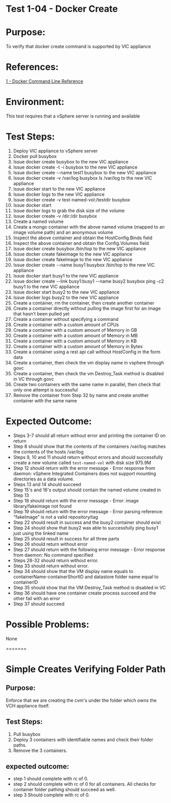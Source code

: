 Test 1-04 - Docker Create
=======

# Purpose:
To verify that docker create command is supported by VIC appliance

# References:
[1 - Docker Command Line Reference](https://docs.docker.com/engine/reference/commandline/create/)

# Environment:
This test requires that a vSphere server is running and available

# Test Steps:
1. Deploy VIC appliance to vSphere server
2. Docker pull busybox
3. Issue docker create busybox to the new VIC appliance
4. Issue docker create -t -i busybox to the new VIC appliance
5. Issue docker create --name test1 busybox to the new VIC appliance
6. Issue docker create -v /var/log busybox ls /var/log to the new VIC appliance
7. Issue docker start <containerID> to the new VIC appliance
8. Issue docker logs <containerID> to the new VIC appliance
9. Issue docker create -v test-named-vol:/testdir busybox
10. Issue docker start <containerID>
11. Issue docker logs <containerID> to grab the disk size of the volume
12. Issue docker create -v /dir:/dir busybox
13. Create a named volume
14. Create a mongo container with the above named volume (mapped to an image volume path) and an anonymous volume
15. Inspect the above container and obtain the HostConfig.Binds field
16. Inspect the above container and obtain the Config.Volumes field
17. Issue docker create busybox /bin/top to the new VIC appliance
18. Issue docker create fakeimage to the new VIC appliance
19. Issue docker create fakeImage to the new VIC appliance
20. Issue docker create --name busy1 busybox /bin/top to the new VIC appliance
21. Issue docker start busy1 to the new VIC appliance
22. Issue docker create --link busy1:busy1 --name busy2 busybox ping -c2 busy1 to the new VIC appliance
23. Issue docker start busy2 to the new VIC appliance
24. Issue docker logs busy2 to the new VIC appliance
25. Create a container, rm the container, then create another container
26. Create a container directly without pulling the image first for an image that hasn't been pulled yet
27. Create a container without specifying a command
28. Create a container with a custom amount of CPUs
29. Create a container with a custom amount of Memory in GB
30. Create a container with a custom amount of Memory in MB
31. Create a container with a custom amount of Memory in KB
32. Create a container with a custom amount of Memory in Bytes
33. Create a container using a rest api call without HostConfig in the form data
34. Create a container, then check the vm display name in vsphere through govc
35. Create a container, then check the vm Destroy_Task method is disabled in VC through govc
36. Create two containers with the same name in parallel, then check that only one attempt is successful
37. Remove the container from Step 32 by name and create another container with the same name

# Expected Outcome:
* Steps 3-7 should all return without error and printing the container ID on return
* Step 8 should show that the contents of the containers /var/log matches the contents of the hosts /var/log
* Steps 9, 10 and 11 should return without errors and should successfully create a new volume called `test-named-vol` with disk size 975.9M
* Step 12 should return with the error message - Error response from daemon: vSphere Integrated Containers does not support mounting directories as a data volume.
* Steps 13 and 14 should succeed
* Step 15's and 16's output should contain the named volume created in Step 13
* Step 18 should return with the error message - Error: image library/fakeimage not found
* Step 19 should return with the error message - Error parsing reference: "fakeImage" is not a valid repository/tag
* Step 22 should result in success and the busy2 container should exist
* Step 24 should show that busy2 was able to successfully ping busy1 just using the linked name
* Step 25 should result in success for all three parts
* Step 26 should return without error
* Step 27 should return with the following error message - Error response from daemon: No command specified
* Steps 28-32 should return without error.
* Step 33 should return without error.
* Step 34 should show that the VM display name equals to containerName-containerShortID and datastore folder name equal to containerID
* Step 35 should show that the VM Destroy_Task method is disabled in VC
* Step 36 should have one container create process succeed and the other fail with an error
* Step 37 should succeed

# Possible Problems:
None

=======

# Simple Creates Verifying Folder Path

## Purpose:
Enforce that we are creating the cvm's under the folder which owns the VCH appliance itself.

## Test Steps:
1. Pull busybox
2. Deploy 3 containers with identifiable names and check their folder paths.
3. Remove the 3 containers.

## expected outcome:
* step 1 should complete with rc of 0.
* step 2 should complete with rc of 0 for all containers. All checks for container folder pathing should succeed as well.
* step 3 Should complete with rc of 0.
